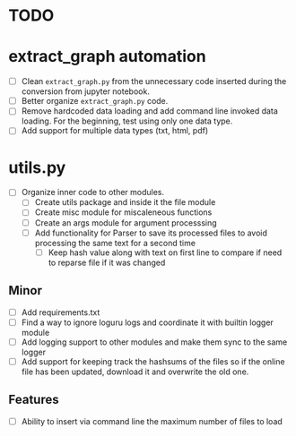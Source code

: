 # TODO

# extract_graph automation
- [ ] Clean `extract_graph.py` from the unnecessary code inserted during the conversion from jupyter notebook.
- [ ] Better organize `extract_graph.py` code.
- [ ] Remove hardcoded data loading and add command line invoked data loading.
      For the beginning, test using only one data type.
- [ ] Add support for multiple data types (txt, html, pdf)

# utils.py
- [ ] Organize inner code to other modules.
    - [ ] Create utils package and inside it the file module
    - [ ] Create misc module for miscaleneous functions
    - [ ] Create an args module for argument processsing
    - [ ] Add functionality for Parser to save its processed files to avoid processing the same text for a second time
        - [ ]  Keep hash value along with text on first line to compare if need to reparse file if it was changed

## Minor
- [ ] Add requirements.txt
- [ ] Find a way to ignore loguru logs and coordinate it with builtin logger module
- [ ] Add logging support to other modules and make them sync to the same logger
- [ ] Add support for keeping track the hashsums of the files so if the online file has been updated,
      download it and overwrite the old one.

## Features
- [ ] Ability to insert via command line the maximum number of files to load